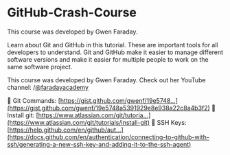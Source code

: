 # GitHub-Crash-Course
This course was developed by Gwen Faraday. 

Learn about Git and GitHub in this tutorial. These are important tools for all developers to understand. Git and GitHub make it easier to manage different software versions and make it easier for multiple people to work on the same software project.

This course was developed by Gwen Faraday. Check out her YouTube channel:    /[@faradayacademy](https://www.youtube.com/channel/UCxA99Yr6P_tZF9_BgtMGAWA)

🔗 Git Commands: [https://gist.github.com/gwenf/19e5748...](https://gist.github.com/gwenf/19e5748a5391929e8e938a22c8a4b3f2)
🔗 Install git: [https://www.atlassian.com/git/tutoria...](https://www.atlassian.com/git/tutorials/install-git)
🔗 SSH Keys: [https://help.github.com/en/github/aut...](https://docs.github.com/en/authentication/connecting-to-github-with-ssh/generating-a-new-ssh-key-and-adding-it-to-the-ssh-agent)

